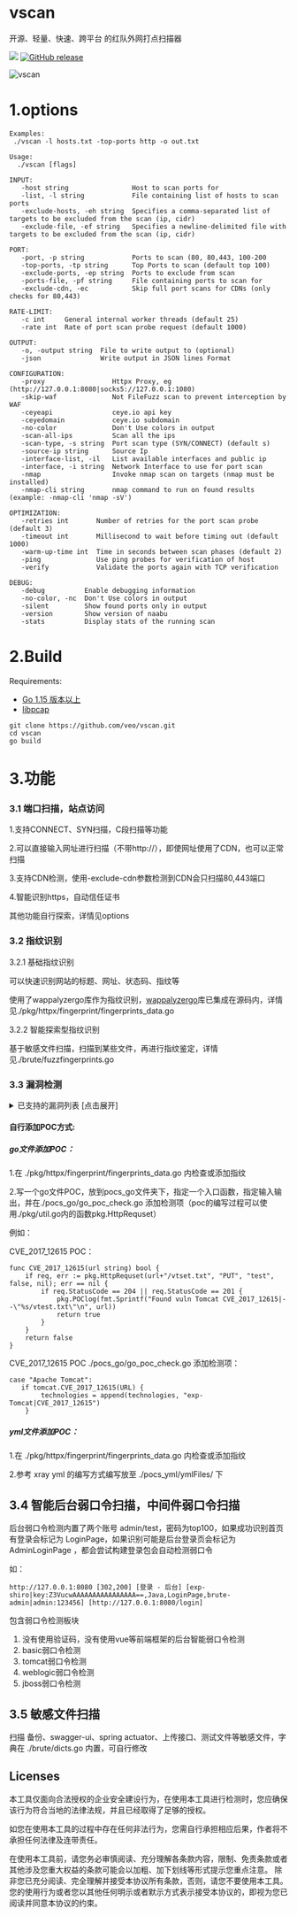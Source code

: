 vscan
================================
开源、轻量、快速、跨平台 的红队外网打点扫描器

<a href="https://github.com/veo/vscan/issues"><img src="https://img.shields.io/badge/contributions-welcome-brightgreen.svg?style=flat"></a>
[![GitHub release](https://img.shields.io/github/release/veo/vscan.svg)](https://github.com/veo/vscan/releases/latest)

![vscan](img.png)
# 1.options
```
Examples:
 ./vscan -l hosts.txt -top-ports http -o out.txt 

Usage:
  ./vscan [flags]

INPUT:
   -host string                Host to scan ports for
   -list, -l string            File containing list of hosts to scan ports
   -exclude-hosts, -eh string  Specifies a comma-separated list of targets to be excluded from the scan (ip, cidr)
   -exclude-file, -ef string   Specifies a newline-delimited file with targets to be excluded from the scan (ip, cidr)

PORT:
   -port, -p string            Ports to scan (80, 80,443, 100-200
   -top-ports, -tp string      Top Ports to scan (default top 100)
   -exclude-ports, -ep string  Ports to exclude from scan
   -ports-file, -pf string     File containing ports to scan for
   -exclude-cdn, -ec           Skip full port scans for CDNs (only checks for 80,443)

RATE-LIMIT:
   -c int     General internal worker threads (default 25)
   -rate int  Rate of port scan probe request (default 1000)

OUTPUT:
   -o, -output string  File to write output to (optional)
   -json               Write output in JSON lines Format

CONFIGURATION:
   -proxy                 Httpx Proxy, eg (http://127.0.0.1:8080|socks5://127.0.0.1:1080)   
   -skip-waf              Not FileFuzz scan to prevent interception by WAF
   -ceyeapi               ceye.io api key
   -ceyedomain            ceye.io subdomain
   -no-color              Don't Use colors in output	
   -scan-all-ips          Scan all the ips
   -scan-type, -s string  Port scan type (SYN/CONNECT) (default s)
   -source-ip string      Source Ip
   -interface-list, -il   List available interfaces and public ip
   -interface, -i string  Network Interface to use for port scan
   -nmap                  Invoke nmap scan on targets (nmap must be installed)
   -nmap-cli string       nmap command to run on found results (example: -nmap-cli 'nmap -sV')

OPTIMIZATION:
   -retries int       Number of retries for the port scan probe (default 3)
   -timeout int       Millisecond to wait before timing out (default 1000)
   -warm-up-time int  Time in seconds between scan phases (default 2)
   -ping              Use ping probes for verification of host
   -verify            Validate the ports again with TCP verification

DEBUG:
   -debug          Enable debugging information
   -no-color, -nc  Don't Use colors in output
   -silent         Show found ports only in output
   -version        Show version of naabu
   -stats          Display stats of the running scan

```

# 2.Build

Requirements:
* [Go 1.15 版本以上](https://golang.org/dl/)
* [libpcap](https://www.tcpdump.org/)
```
git clone https://github.com/veo/vscan.git
cd vscan
go build
```

# 3.功能
### 3.1 端口扫描，站点访问

1.支持CONNECT、SYN扫描，C段扫描等功能

2.可以直接输入网址进行扫描（不带http://），即使网址使用了CDN，也可以正常扫描

3.支持CDN检测，使用-exclude-cdn参数检测到CDN会只扫描80,443端口

4.智能识别https，自动信任证书

其他功能自行探索，详情见options

### 3.2 指纹识别
3.2.1 基础指纹识别

可以快速识别网站的标题、网址、状态码、指纹等

使用了wappalyzergo库作为指纹识别，[wappalyzergo](https://github.com/projectdiscovery/wappalyzergo)库已集成在源码内，详情见./pkg/httpx/fingerprint/fingerprints_data.go

3.2.2 智能探索型指纹识别

基于敏感文件扫描，扫描到某些文件，再进行指纹鉴定，详情见./brute/fuzzfingerprints.go

### 3.3 漏洞检测
<details>
<summary>已支持的漏洞列表 [点击展开] </summary>  

```
pocs_go:

 +-------------------+------------------+-------------------------------------------------------------+
 | 系统               | 编号             | 描述                                                         |
 +-------------------+------------------+-------------------------------------------------------------+
 | Apache Shiro      | CVE-2016-4437    | <= 1.2.4, shiro-550, rememberme deserialization rce         |
 | Apache Tomcat     | CVE-2017-12615   | 7.0.0 - 7.0.81, put method any files upload                 |
 | Apache Tomcat     | CVE-2020-1938    | 6, 7 < 7.0.100, 8 < 8.5.51, 9 < 9.0.31 arbitrary file read  |
 | Fsatjson          | VER-1262         | <= 1.2.62 fastjson autotype remote code execution           |
 | Jboss             | CVE_2017_12149   | Jboss AS 5.x/6.x rce                                        |
 | Jenkins           | CVE-2018-1000110 | user search                                                 |
 | Jenkins           | CVE-2018-1000861 | <= 2.153, LTS <= 2.138.3, remote code execution             |
 | Jenkins           | CVE-2018-1003000 | Groovy <= 2.61 Script Security <= 1.49 remote code execution|
 | Jenkins           | Unauthorized     | Unauthorized Groovy script remote code execution            |
 | Oracle Weblogic   | CVE-2014-4210    | 10.0.2 - 10.3.6, weblogic ssrf vulnerability                |
 | Oracle Weblogic   | CVE-2017-3506    | 10.3.6.0, 12.1.3.0, 12.2.1.0-2, weblogic wls-wsat rce       |
 | Oracle Weblogic   | CVE-2017-10271   | 10.3.6.0, 12.1.3.0, 12.2.1.1-2, weblogic wls-wsat rce       |
 | Oracle Weblogic   | CVE-2018-2894    | 12.1.3.0, 12.2.1.2-3, deserialization any file upload       |
 | Oracle Weblogic   | CVE-2019-2725    | 10.3.6.0, 12.1.3.0, weblogic wls9-async deserialization rce |
 | Oracle Weblogic   | CVE-2019-2729    | 10.3.6.0, 12.1.3.0, weblogic wls9-async deserialization rce |
 | Oracle Weblogic   | CVE-2020-2883    | 10.3.6.0, 12.1.3.0, 12.2.1.3-4, iiop t3 deserialization rce |
 | Oracle Weblogic   | CVE-2020-14882   | 10.3.6.0, 12.1.3.0, 12.2.1.3-4, 14.1.1.0, console rce       |
 | Oracle Weblogic   | CVE-2020-14883   | 10.3.6.0, 12.1.3.0, 12.2.1.3-4, 14.1.1.0, console rce       |
 | Oracle Weblogic   | CVE-2021-2109    | 10.3.6.0, 12.1.3.0, 12.2.1.3-4, 14.1.1.0, unauthorized jndi |
 | PHPUnit           | CVE_2017_9841    | 4.x < 4.8.28, 5.x < 5.6.3, remote code execution            |
 | Seeyon            | *                | some poc                                                    |
 | ThinkPHP          | CVE-2019-9082    | < 3.2.4, thinkphp remote code execution                     |
 | ThinkPHP          | CVE-2018-20062   | <= 5.0.23, 5.1.31, thinkphp remote code execution           |
 +-------------------+------------------+-------------------------------------------------------------+
pocs_yml:

xray all pocs

```
</details>

#### 自行添加POC方式:

##### go文件添加POC：

1.在 ./pkg/httpx/fingerprint/fingerprints_data.go 内检查或添加指纹

2.写一个go文件POC，放到pocs_go文件夹下，指定一个入口函数，指定输入输出，并在./pocs_go/go_poc_check.go 添加检测项（poc的编写过程可以使用./pkg/util.go内的函数pkg.HttpRequset）

例如：

CVE_2017_12615 POC：
```
func CVE_2017_12615(url string) bool {
	if req, err := pkg.HttpRequset(url+"/vtset.txt", "PUT", "test", false, nil); err == nil {
		if req.StatusCode == 204 || req.StatusCode == 201 {
			pkg.POClog(fmt.Sprintf("Found vuln Tomcat CVE_2017_12615|--\"%s/vtest.txt\"\n", url))
			return true
		}
	}
	return false
}
```

CVE_2017_12615 POC ./pocs_go/go_poc_check.go 添加检测项：
```
case "Apache Tomcat":
   if tomcat.CVE_2017_12615(URL) {
		technologies = append(technologies, "exp-Tomcat|CVE_2017_12615")
    }
```
##### yml文件添加POC：
1.在 ./pkg/httpx/fingerprint/fingerprints_data.go 内检查或添加指纹

2.参考 xray yml 的编写方式编写放至 ./pocs_yml/ymlFiles/ 下

## 3.4 智能后台弱口令扫描，中间件弱口令扫描

后台弱口令检测内置了两个账号 admin/test，密码为top100，如果成功识别首页有登录会标记为 LoginPage，如果识别可能是后台登录页会标记为 AdminLoginPage ，都会尝试构建登录包会自动检测弱口令

如：

`http://127.0.0.1:8080 [302,200] [登录 - 后台] [exp-shiro|key:Z3VucwAAAAAAAAAAAAAAAA==,Java,LoginPage,brute-admin|admin:123456] [http://127.0.0.1:8080/login]`

包含弱口令检测板块
1. 没有使用验证码，没有使用vue等前端框架的后台智能弱口令检测
2. basic弱口令检测
3. tomcat弱口令检测
4. weblogic弱口令检测
5. jboss弱口令检测

## 3.5 敏感文件扫描

扫描 备份、swagger-ui、spring actuator、上传接口、测试文件等敏感文件，字典在 ./brute/dicts.go 内置，可自行修改

## Licenses

本工具仅面向合法授权的企业安全建设行为，在使用本工具进行检测时，您应确保该行为符合当地的法律法规，并且已经取得了足够的授权。

如您在使用本工具的过程中存在任何非法行为，您需自行承担相应后果，作者将不承担任何法律及连带责任。

在使用本工具前，请您务必审慎阅读、充分理解各条款内容，限制、免责条款或者其他涉及您重大权益的条款可能会以加粗、加下划线等形式提示您重点注意。 除非您已充分阅读、完全理解并接受本协议所有条款，否则，请您不要使用本工具。您的使用行为或者您以其他任何明示或者默示方式表示接受本协议的，即视为您已阅读并同意本协议的约束。 
